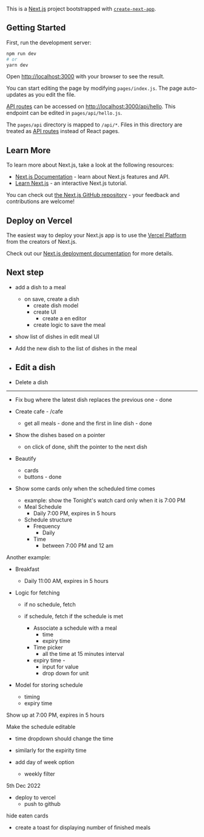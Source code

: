 This is a [Next.js](https://nextjs.org/) project bootstrapped with [`create-next-app`](https://github.com/vercel/next.js/tree/canary/packages/create-next-app).

## Getting Started

First, run the development server:

```bash
npm run dev
# or
yarn dev
```

Open [http://localhost:3000](http://localhost:3000) with your browser to see the result.

You can start editing the page by modifying `pages/index.js`. The page auto-updates as you edit the file.

[API routes](https://nextjs.org/docs/api-routes/introduction) can be accessed on [http://localhost:3000/api/hello](http://localhost:3000/api/hello). This endpoint can be edited in `pages/api/hello.js`.

The `pages/api` directory is mapped to `/api/*`. Files in this directory are treated as [API routes](https://nextjs.org/docs/api-routes/introduction) instead of React pages.

## Learn More

To learn more about Next.js, take a look at the following resources:

- [Next.js Documentation](https://nextjs.org/docs) - learn about Next.js features and API.
- [Learn Next.js](https://nextjs.org/learn) - an interactive Next.js tutorial.

You can check out [the Next.js GitHub repository](https://github.com/vercel/next.js/) - your feedback and contributions are welcome!

## Deploy on Vercel

The easiest way to deploy your Next.js app is to use the [Vercel Platform](https://vercel.com/new?utm_medium=default-template&filter=next.js&utm_source=create-next-app&utm_campaign=create-next-app-readme) from the creators of Next.js.

Check out our [Next.js deployment documentation](https://nextjs.org/docs/deployment) for more details.


## Next step
- add a dish to a meal
  - on save, create a dish 
    - create dish model
    - create UI
      - create a en editor
    - create logic to save the meal
- show list of dishes in edit meal UI

- Add the new dish to the list of dishes in the meal
- Edit a dish
  - 
- Delete a dish

----------------
- Fix bug where the latest dish replaces the previous one - done
- Create cafe  - /cafe
  - get all meals - done
    and the first in line dish - done

- Show the dishes based on a pointer
  - on click of done, shift the pointer to the next dish




- Beautify
  - cards
  - buttons - done


- Show some cards only when the scheduled time comes
  - example: show the Tonight's watch card only when it is 7:00 PM
  - Meal Schedule
    - Daily 7:00 PM, expires in 5 hours
  - Schedule structure
    - Frequency
      - Daily
    - Time
      - between 7:00 PM and 12 am

Another example:
  - Breakfast
    - Daily 11:00 AM, expires in 5 hours



- Logic for fetching
  - if no schedule, fetch 
  - if schedule, fetch if the schedule is met
    - Associate a schedule with a meal
      <!-- - frequency -->
      - time
      - expiry time

    <!-- - Dropdown
      - Daily, Weekly, Monthly, Yearly -->
    - Time picker
      - all the time at 15 minutes interval
    - expiry time - 
      - input for value
      - drop down for unit
      
- Model for storing schedule
  - timing
  - expiry time

Show up at 7:00 PM,
expires in 5 hours

Make the schedule editable
  - time dropdown should change the time

- similarly for the expirity time
- add day of week option
  - weekly filter



5th Dec 2022
- deploy to vercel
  - push to github



hide eaten cards
- create a toast for displaying number of finished meals
